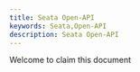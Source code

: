 ```yaml
---
title: Seata Open-API
keywords: Seata,Open-API
description: Seata Open-API
---
```


Welcome to claim this document